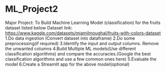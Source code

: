 # ML_Project2
Major Project: To Build Machine Learning Model (classification) for the fruits dataset listed below Dataset link: https://www.kaggle.com/datasets/mjamilmoughal/fruits-with-colors-dataset 1.Do data ingestion (Convert dataset into dataframe) 2.Do some preprocessing(if required) 3.Identify the input and output columns. Remove the unwanted columns 4.Build Multiple ML models(Use different classification algorithms) and compare the accuracies.(Google the best classification algorithms and use a few common ones here) 5.Evaluate the model 6.Create a Streamlit app for the above model(optional)
